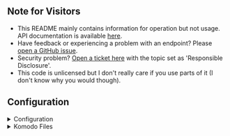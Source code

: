 ## Note for Visitors
* This README mainly contains information for operation but not usage. API documentation is available [here](https://enstrayed.com/posts/20240409-API-Documentation.html).
* Have feedback or experiencing a problem with an endpoint? Please [open a GitHub issue](https://github.com/Enstrayed/enstrayedapi/issues/new).
* Security problem? [Open a ticket here](https://helpdesk.enstrayed.com/open.php) with the topic set as 'Responsible Disclosure'.
* This code is unlicensed but I don't really care if you use parts of it (I don't know why you would though). 

## Configuration

<details> <summary>Configuration</summary>

```json
{
    "oidc": {
        "clientId": "nowaybuddy",
        "tokenUrl": "https://login.enstrayed.com/application/o/token/",
        "userinfoUrl": "https://login.enstrayed.com/application/o/userinfo/",
        "authorizeUrl": "https://login.enstrayed.com/application/o/authorize/",
        "clientSecret": "nowaybuddy"
    },
    "email": {
        "host": "orenco.enstrayed.com",
        "password": "nowaybuddy",
        "username": "nowaybuddy"
    },
    "nowplaying": {
        "cider": {
            "hosts": [],
            "apiKeys": []
        },
        "lastfm": {
            "apiKey": "nowaybuddy",
            "target": "enstrayed"
        },
        "jellyfin": {
            "host": "http://hawthorne.pizzly-catfish.ts.net:8096",
            "apiKey": "nowaybuddy",
            "target": "nathan",
            "hostPublic": "https://jellyfin.enstrayed.com"
        }
    }
}
```

</details>

<details> <summary>Komodo Files</summary>


```toml
[[build]]
name = "enstrayedapi"
[build.config]
builder = "local"
repo = "Enstrayed/enstrayedapi"
webhook_secret = "nowaybuddy"
```
```toml
[[deployment]]
name = "enstrayedapi"
[deployment.config]
server = "hawthorne"
image.type = "Build"
image.params.build = "enstrayedapi"
network = "caddy"
restart = "unless-stopped"
extra_args = ["--network=postgres"]
environment = """
DATABASE_URL=postgres://nowaybuddy:nowaybuddy@postgres:5432/api
"""
```

</details>